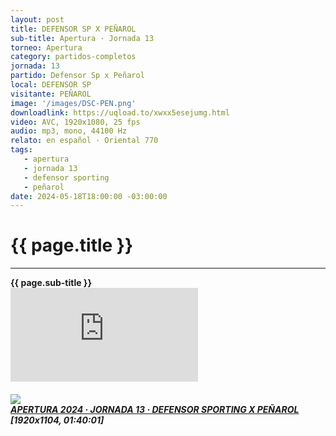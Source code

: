 ```yaml
---
layout: post
title: DEFENSOR SP X PEÑAROL
sub-title: Apertura · Jornada 13
torneo: Apertura
category: partidos-completos
jornada: 13
partido: Defensor Sp x Peñarol
local: DEFENSOR SP
visitante: PEÑAROL
image: '/images/DSC-PEN.png'
downloadlink: https://uqload.to/xwxx5esejumg.html
video: AVC, 1920x1080, 25 fps
audio: mp3, mono, 44100 Hz
relato: en español · Oriental 770
tags:
   - apertura
   - jornada 13
   - defensor sporting
   - peñarol
date: 2024-05-18T18:00:00 -03:00:00
---
```


<div class="mt-5 mb-4 dyuthi_regular"> 
    <h1 class="text-success kustom_culture"> 
                {{ page.title }} 
    </h1>
    <hr> 
    <strong>{{ page.sub-title }}</strong>
     
</div>
<div class="container-fluid w-100 h-100 border-0" style="padding: 0;">
    <iframe class="position-relative w-100 h-100 border-0" src="https://uqload.to/embed-xwxx5esejumg.html" frameborder=0 marginwidth=0 marginheight=0 scrolling=NO allowfullscreen style="padding: 0;margin: 0;"></iframe> 
</div>
<h5>
    <a href="https://uqload.to/xwxx5esejumg.html" target=_blank><img src="https://en8.uqload.to/i/01/02440/xwxx5esejumg_t.jpg"><br>APERTURA 2024 · JORNADA 13 · DEFENSOR SPORTING X PEÑAROL</a><br>[1920x1104, 01:40:01]
</h5>

